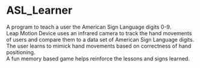 # ASL_Learner
A program to teach a user the American Sign Language digits 0-9.  
Leap Motion Device uses an infrared camera to track the hand movements of users and compare them to a data set of American Sign Language digits.  
The user learns to mimick hand movements based on correctness of hand positioning.  
A fun memory based game helps reinforce the lessons and signs learned.
